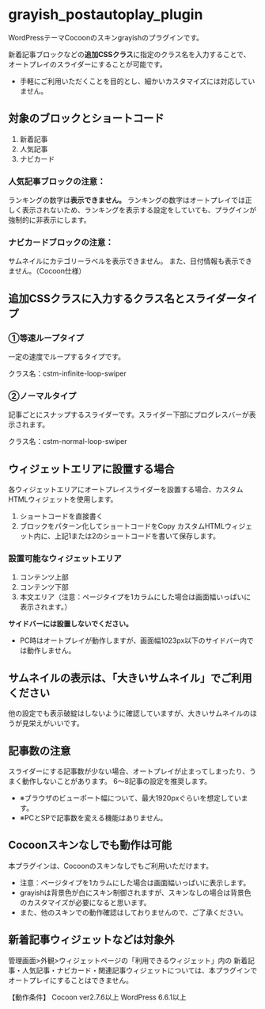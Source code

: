 # grayish_postautoplay_plugin

WordPressテーマCocoonのスキンgrayishのプラグインです。

新着記事ブロックなどの**追加CSSクラス**に指定のクラス名を入力することで、
オートプレイのスライダーにすることが可能です。
- 手軽にご利用いただくことを目的とし、細かいカスタマイズには対応していません。

## 対象のブロックとショートコード
1. 新着記事
2. 人気記事
3. ナビカード

### 人気記事ブロックの注意：
ランキングの数字は**表示できません。**
ランキングの数字はオートプレイでは正しく表示されないため、ランキングを表示する設定をしていても、プラグインが強制的に非表示にします。

### ナビカードブロックの注意：
サムネイルにカテゴリーラベルを表示できません。
また、日付情報も表示できません。（Cocoon仕様）

## 追加CSSクラスに入力するクラス名とスライダータイプ
### ①等速ループタイプ
一定の速度でループするタイプです。

クラス名：cstm-infinite-loop-swiper

### ②ノーマルタイプ
記事ごとにスナップするスライダーです。スライダー下部にプログレスバーが表示されます。

クラス名：cstm-normal-loop-swiper


## ウィジェットエリアに設置する場合
各ウィジェットエリアにオートプレイスライダーを設置する場合、カスタムHTMLウィジェットを使用します。
1. ショートコードを直接書く
2. ブロックをパターン化してショートコードをCopy
カスタムHTMLウィジェット内に、上記1または2のショートコードを書いて保存します。

### 設置可能なウィジェットエリア
1. コンテンツ上部
2. コンテンツ下部
3. 本文エリア（注意：ページタイプを1カラムにした場合は画面幅いっぱいに表示されます。）

**サイドバーには設置しないでください。** 
- PC時はオートプレイが動作しますが、画面幅1023px以下のサイドバー内では動作しません。

## サムネイルの表示は、「大きいサムネイル」でご利用ください
他の設定でも表示破綻はしないように確認していますが、大きいサムネイルのほうが見栄えがいいです。

## 記事数の注意
スライダーにする記事数が少ない場合、オートプレイが止まってしまったり、うまく動作しないことがあります。
6〜8記事の設定を推奨します。
- ※ブラウザのビューポート幅について、最大1920pxぐらいを想定しています。
- ※PCとSPで記事数を変える機能はありません。


## Cocoonスキンなしでも動作は可能
本プラグインは、Cocoonのスキンなしでもご利用いただけます。

- 注意：ページタイプを1カラムにした場合は画面幅いっぱいに表示します。
- grayishは背景色が白にスキン制御されますが、スキンなしの場合は背景色のカスタマイズが必要になると思います。
- また、他のスキンでの動作確認はしておりませんので、ご了承ください。

## 新着記事ウィジェットなどは対象外
管理画面>外観>ウィジェットページの「利用できるウィジェット」内の
新着記事・人気記事・ナビカード・関連記事ウィジェットについては、本プラグインでオートプレイにすることはできません。

【動作条件】
Cocoon ver2.7.6以上
WordPress 6.6.1以上